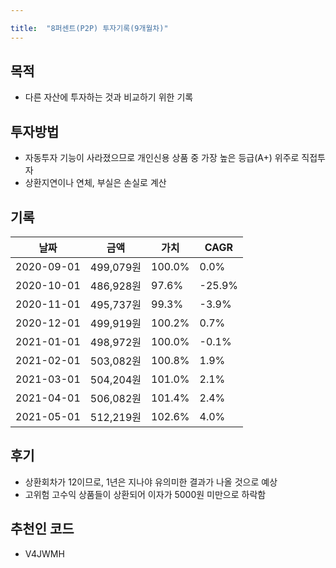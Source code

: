 ```yaml
---

title:  "8퍼센트(P2P) 투자기록(9개월차)"
---
```


## 목적
- 다른 자산에 투자하는 것과 비교하기 위한 기록

## 투자방법
- 자동투자 기능이 사라졌으므로 개인신용 상품 중 가장 높은 등급(A+) 위주로 직접투자
- 상환지연이나 연체, 부실은 손실로 계산

## 기록

| 날짜       | 금액       | 가치   | CAGR   |
|------------|-----------|--------|--------|
| 2020-09-01 | 499,079원 | 100.0% |   0.0% |
| 2020-10-01 | 486,928원 |  97.6% | -25.9% |
| 2020-11-01 | 495,737원 |  99.3% |  -3.9% |
| 2020-12-01 | 499,919원 | 100.2% |   0.7% |
| 2021-01-01 | 498,972원 | 100.0% |  -0.1% |
| 2021-02-01 | 503,082원 | 100.8% |   1.9% |
| 2021-03-01 | 504,204원 | 101.0% |   2.1% |
| 2021-04-01 | 506,082원 | 101.4% |   2.4% |
| 2021-05-01 | 512,219원 | 102.6% |   4.0% |

## 후기
- 상환회차가 12이므로, 1년은 지나야 유의미한 결과가 나올 것으로 예상
- 고위험 고수익 상품들이 상환되어 이자가 5000원 미만으로 하락함

## 추천인 코드
- V4JWMH
